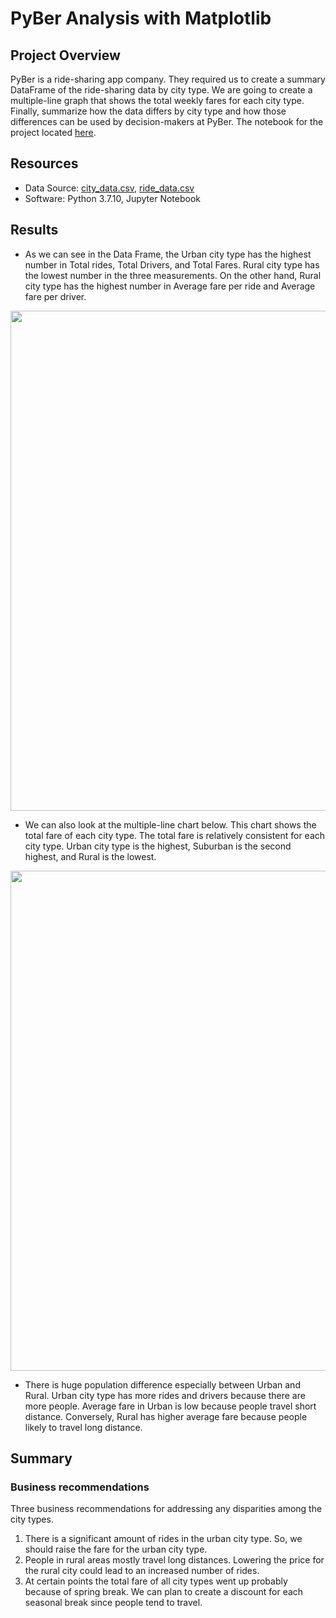 # PyBer Analysis with Matplotlib
## Project Overview
PyBer is a ride-sharing app company. They required us to create a summary DataFrame of the ride-sharing data by city type. We are going to create a multiple-line graph that shows the total weekly fares for each city type. Finally, summarize how the data differs by city type and how those differences can be used by decision-makers at PyBer. The notebook for the project located [here](https://github.com/Takomochi/PyBer_Analysis/blob/main/PyBer_Challenge.ipynb).

## Resources
- Data Source: [city_data.csv](https://github.com/Takomochi/PyBer_Analysis/blob/main/Resources/city_data.csv), [ride_data.csv](https://github.com/Takomochi/PyBer_Analysis/blob/main/Resources/ride_data.csv)
- Software: Python 3.7.10, Jupyter Notebook

## Results 
- As we can see in the Data Frame, the Urban city type has the highest number in Total rides, Total Drivers, and Total Fares. Rural city type has the lowest number in the three measurements. On the other hand, Rural city type has the highest number in Average fare per ride and Average fare per driver.<br>

<img src="https://user-images.githubusercontent.com/85041697/142748302-65aceb20-d1c7-4148-928b-76a29766123e.png" width=800>

- We can also look at the multiple-line chart below. This chart shows the total fare of each city type. The total fare is relatively consistent for each city type. Urban city type is the highest, Suburban is the second highest, and Rural is the lowest.

<img src="https://user-images.githubusercontent.com/85041697/142748385-272d9965-f392-4b11-b70b-6a13f0657073.png" width=800>


- There is huge population difference especially between Urban and Rural. Urban city type has more rides and drivers because there are more people. Average fare in Urban is low because people travel short distance. Conversely, Rural has higher average fare because people likely to travel long distance.

## Summary
### Business recommendations
Three business recommendations for addressing any disparities among the city types.

1. There is a significant amount of rides in the urban city type. So, we should raise the fare for the urban city type. 
2. People in rural areas mostly travel long distances. Lowering the price for the rural city could lead to an increased number of rides. 
3. At certain points the total fare of all city types went up probably because of spring break. We can plan to create a discount for each seasonal break since people tend to travel. 